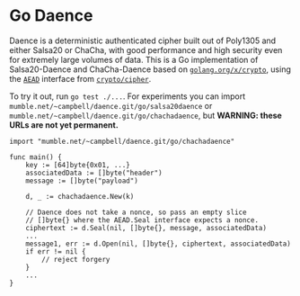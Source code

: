 Go Daence
=========

Daence is a deterministic authenticated cipher built out of Poly1305
and either Salsa20 or ChaCha, with good performance and high security
even for extremely large volumes of data.  This is a Go implementation
of Salsa20-Daence and ChaCha-Daence based on
[`golang.org/x/crypto`](https://pkg.go.dev/golang.org/x/crypto), using
the [`AEAD`](https://pkg.go.dev/crypto/cipher?tab=doc#AEAD) interface
from [`crypto/cipher`](https://pkg.go.dev/crypto/cipher).

To try it out, run `go test ./...`.  For experiments you can import
`mumble.net/~campbell/daence.git/go/salsa20daence` or
`mumble.net/~campbell/daence.git/go/chachadaence`, but **WARNING: these
URLs are not yet permanent.**

```
import "mumble.net/~campbell/daence.git/go/chachadaence"

func main() {
	key := [64]byte{0x01, ...}
	associatedData := []byte("header")
	message := []byte("payload")

	d, _ := chachadaence.New(k)

	// Daence does not take a nonce, so pass an empty slice
	// []byte{} where the AEAD.Seal interface expects a nonce.
	ciphertext := d.Seal(nil, []byte{}, message, associatedData)
	...
	message1, err := d.Open(nil, []byte{}, ciphertext, associatedData)
	if err != nil {
		// reject forgery
	}
	...
}
```
